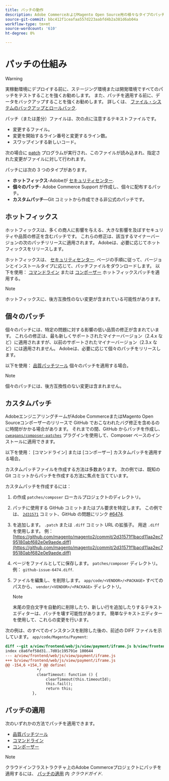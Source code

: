 ```yaml
---
title: パッチの動作
description: Adobe CommerceおよびMagento Open Source用の様々なタイプのパッチとその動作について説明します。
source-git-commit: bbc412f1ceafaa557d223aabfd4b2a381d6ab04a
workflow-type: tm+mt
source-wordcount: '610'
ht-degree: 0%

---
```



# パッチの仕組み

>[!WARNING]
>
>実稼動環境にデプロイする前に、ステージング環境または開発環境ですべてのパッチをテストすることを強くお勧めします。 また、パッチを適用する前に、データをバックアップすることを強くお勧めします。 詳しくは、 [ファイル・システムのバックアップとロールバック](https://devdocs.magento.com/guides/v2.4/install-gde/install/cli/install-cli-backup.html).

パッチ（または差分）ファイルは、次の点に注意するテキストファイルです。

- 変更するファイル。
- 変更を開始するライン番号と変更するライン数。
- スワップインする新しいコード。

次の場合に [patch](https://en.wikipedia.org/wiki/Patch_(Unix)) プログラムが実行され、このファイルが読み込まれ、指定された変更がファイルに対して行われます。

パッチには次の 3 つのタイプがあります。

- **ホットフィックス**-Adobeが [セキュリティセンター](https://magento.com/security/patches).
- **個々のパッチ**- Adobe Commerce Support が作成し、個々に配布するパッチ。
- **カスタムパッチ**—Git コミットから作成できる非公式のパッチです。

## ホットフィックス

ホットフィックスは、多くの商人に影響を与える、大きな影響を及ぼすセキュリティや品質の修正を含むパッチです。 これらの修正は、該当するマイナーバージョンの次のパッチリリースに適用されます。 Adobeは、必要に応じてホットフィックスをリリースします。

ホットフィックスは、 [セキュリティセンター](https://magento.com/security/patches). ページの手順に従って、バージョンとインストールタイプに応じて、パッチファイルをダウンロードします。 以下を使用： [コマンドライン](../patches/apply.md#) または [コンポーザー](../patches/apply.md) ホットフィックスパッチを適用する。

>[!NOTE]
>
>ホットフィックスに、後方互換性のない変更が含まれている可能性があります。

## 個々のパッチ

個々のパッチには、特定の問題に対する影響の低い品質の修正が含まれています。 これらの修正は、最も新しくサポートされたマイナーバージョン（2.4.x など）に適用されますが、以前のサポートされたマイナーバージョン（2.3.x など）には適用されません。 Adobeは、必要に応じて個々のパッチをリリースします。

以下を使用： [品質パッチツール](https://devdocs.magento.com/quality-patches/tool.html) 個々のパッチを適用する場合。

>[!NOTE]
>
>個々のパッチには、後方互換性のない変更は含まれません。

## カスタムパッチ

AdobeエンジニアリングチームがAdobe CommerceまたはMagento Open Sourceコンポーザーのリリースで GitHub でおこなわれたバグ修正を含めるのに時間がかかる場合があります。 それまでの間、GitHub からパッチを作成し、 [`cweagans/composer-patches`](https://github.com/cweagans/composer-patches/) プラグインを使用して、Composer ベースのインストールに適用できます。

以下を使用： [コマンドライン] または [コンポーザー] カスタムパッチを適用する場合。

カスタムパッチファイルを作成する方法は多数あります。 次の例では、既知の Git コミットからパッチを作成する方法に焦点を当てています。

カスタムパッチを作成するには：

1. の作成 `patches/composer` ローカルプロジェクトのディレクトリ。
1. パッチに使用する GitHub コミットまたはプル要求を特定します。 この例では、 [`2d31571`](https://github.com/magento/magento2/commit/) コミット、GitHub の問題にリンク [#6474](https://github.com/magento/magento2/issues/6474).
1. を追加します。 `.patch` または `.diff` コミット URL の拡張子。 用途 `.diff` を使用します。 例： [https://github.com/magento/magento2/commit/2d31571f1bacd11aa2ec795180abf682e0e9aede.diff](https://github.com/magento/magento2/commit/2d31571f1bacd11aa2ec795180abf682e0e9aede.diff)
1. ページをファイルとしてに保存します。 `patches/composer` ディレクトリ。 例： `github-issue-6474.diff`.
1. ファイルを編集し、を削除します。 `app/code/<VENDOR>/<PACKAGE>` すべてのパスから、 `vendor/<VENDOR>/<PACKAGE>` ディレクトリ。

   >[!NOTE]
   >
   >末尾の空白文字を自動的に削除したり、新しい行を追加したりするテキストエディターは、パッチを壊す可能性があります。 簡単なテキストエディターを使用して、これらの変更を行います。

次の例は、のすべてのインスタンスを削除した後の、前述の DIFF ファイルを示しています。 `app/code/Magento/Payment`:

```diff
diff --git a/view/frontend/web/js/view/payment/iframe.js b/view/frontend/web/js/view/payment/iframe.js
index c8a6fef58d31..7d01c195791e 100644
--- a/view/frontend/web/js/view/payment/iframe.js
+++ b/view/frontend/web/js/view/payment/iframe.js
@@ -154,6 +154,7 @@ define(
              */
              clearTimeout: function () {
                  clearTimeout(this.timeoutId);
                  this.fail();
                  return this;
            },
```

## パッチの適用

次のいずれかの方法でパッチを適用できます。

- [品質パッチツール](https://devdocs.magento.com/quality-patches/tool.html)
- [コマンドライン](../patches/apply.md#command-line)
- [コンポーザー](../patches/apply.md#composer)

>[!NOTE]
>
>クラウドインフラストラクチャ上のAdobe Commerceプロジェクトにパッチを適用するには、 [パッチの適用](https://devdocs.magento.com/cloud/project/project-patch.html) 内 _クラウドガイド_.
